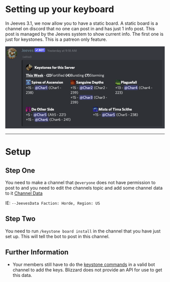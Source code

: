 # Setting up your keyboard

In Jeeves 3.1, we now allow you to have a static board.  A static board is a channel on discord that no one can post in and has just 1 info post.  This post is managed by the Jeeves system to show current info. The first one is just for keystones.  This is a patreon only feature.

![KeyboardImage](../img/keyboard.png)
***

# Setup
## Step One

You need to make a channel that ``@everyone`` does not have permission to post to and you need to edit the channels topic and add some channel data to it [Channel Data](Channel-Data.md)

IE: ``--JeevesData Faction: Horde, Region: US``

## Step Two

You need to run ``/keystone board install`` in the channel that you have just set up.  This will tell the bot to post in this channel.

## Further Information
* Your members still have to do the [keystone commands](../commands/warcraft/keystone.md) in a valid bot channel to add the keys. Blizzard does not provide an API for use to get this data.


